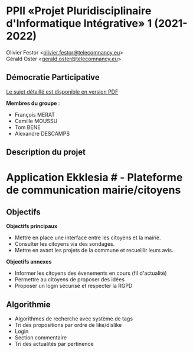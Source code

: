 # PPII «Projet Pluridisciplinaire d'Informatique Intégrative» 1 (2021-2022)

Olivier Festor <<olivier.festor@telecomnancy.eu>>  
Gérald Oster <<gerald.oster@telecomnancy.eu>>  


## Démocratie Participative

[Le sujet détaillé est disponible en version PDF](./Projet_2021_DP.pdf)

**Membres du groupe** :
- François MERAT
- Camille MOUSSU
- Tom BENE
- Alexandre DESCAMPS

## Description du projet

# Application Ekklesia # - Plateforme de communication mairie/citoyens

## Objectifs

**Objectifs principaux**

- Mettre en place une interface entre les citoyens et la mairie.
- Consulter les citoyens via des sondages.
- Mettre en avant les projets de la commune et recueillir leurs avis.

**Objectifs annexes**

- Informer les citoyens des évenements en cours (fil d'actualité)
- Permettre au citoyens de proposer des idées
- Proposer un login sécurisé et respecter la RGPD

## Algorithmie

- Algorithmes de recherche avec système de tags
- Tri des propositions par ordre de like/dislike
- Login
- Section commentaire
- Tri des actualités par pertinence
